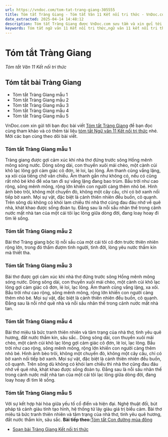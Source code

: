 ```yaml
---
url: https://vndoc.com/tom-tat-trang-giang-305555
title: Tóm tắt Tràng Giang - Tóm tắt Văn 11 Kết nối tri thức - VnDoc.com
date_extracted: 2025-04-14 14:48:12
description: Tóm tắt Tràng Giang được VnDoc.com sưu tầm và xin gửi tới bạn đọc cùng tham khảo để có thêm tài liệu học Ngữ văn 11 Kết nối tri thức nhé.
keywords: Tóm tắt ngữ văn 11 Kết nối tri thức,ngữ văn 11 kết nối tri thức,tóm tắt ngữ văn 11,tóm tắt văn 11,tóm tắt ngữ văn 11 kết nối,tóm tắt văn 11 kết nối tri thức,ngữ văn 11,văn 11,tóm tắt văn 11 kết nối,Tóm tắt Tràng Giang,tràng giang,tóm tắt ngữ văn 11 kết nối tri thức tràng giang,tóm tắt bài tràng giang
---
```


# Tóm tắt Tràng Giang
 _Tóm tắt Văn 11 Kết nối tri thức_
## Tóm tắt bài Tràng Giang
  * Tóm tắt Tràng Giang mẫu 1
  * Tóm tắt Tràng Giang mẫu 2
  * Tóm tắt Tràng Giang mẫu 3
  * Tóm tắt Tràng Giang mẫu 4
  * Tóm tắt Tràng Giang mẫu 5

VnDoc.com xin gửi tới bạn đọc bài viết [Tóm tắt Tràng Giang](<https://vndoc.com/tom-tat-trang-giang-305555>) để bạn đọc cùng tham khảo và có thêm tài liệu [tóm tắt Ngữ văn 11 Kết nối tri thức](<https://vndoc.com/tom-tat-ngu-van-11-ket-noi-tri-thuc>) nhé. Mời các bạn cùng theo dõi bài viết.
### Tóm tắt Tràng Giang mẫu 1
Tràng giang được gợi cảm xúc khi nhà thơ đứng trước sông Hồng mênh mông sóng nước. Dòng sông dài, con thuyền xuôi mái chèo, một cành củi khô lạc lõng gợi cảm giác cô đơn, lẻ loi, lạc lõng. Âm thanh cũng vắng lặng, xa xôi của tiếng chỡ vãn chiều. Âm thanh gần như không có, nếu có cũng rất nhỏ bé khó để xóa tan đi sự vắng lặng đang bao trùm. Bầu trời như cao rộng, sông mênh mông, rộng lớn khiến con người càng thêm nhỏ bé. Hình ảnh bèo trôi, không một chuyến đò, không một cây cầu, chỉ có bờ xanh nối tiếp bờ xanh. Mọi sự vật, đặc biệt là cảnh thiên nhiên đều buồn, cô quạnh. Trên sông dù không có khói lam chiều thì nhà thơ cũng đau đáu nhớ về quê nhà, khát khao được sống đoàn tụ. Đằng sau là nỗi sầu nhân thế trong cảnh nước mất nhà tan của một cái tôi lạc lõng giữa dòng đời, đang loay hoay đi tìm lẽ sống.
### Tóm tắt Tràng Giang mẫu 2
Bài thơ Tràng giang bộc lộ nỗi sầu của một cái tôi cô đơn trước thiên nhiên rộng lớn, trong đó thấm đượm tình người, tình đời, lòng yêu nước thầm kín mà thiết tha.
### Tóm tắt Tràng Giang mẫu 3
Bài thơ được gợi cảm xúc khi nhà thơ đứng trước sông Hồng mênh mông sóng nước. Dòng sông dài, con thuyền xuôi mái chèo, một cành củi khô lạc lõng gợi cảm giác cô đơn, lẻ loi, lạc lõng. Âm thanh cũng vắng lặng, xa xôi. Bầu trời như cao rộng, sông mênh mông, rộng lớn khiến con người càng thêm nhỏ bé. Mọi sự vật, đặc biệt là cảnh thiên nhiên đều buồn, cô quạnh. Đằng sau là nỗi nhớ quê nhà và nỗi sầu nhân thế trong cảnh nước mất nhà tan.
### Tóm tắt Tràng Giang mẫu 4
Bài thơ miêu tả bức tranh thiên nhiên và tâm trạng của nhà thơ, tình yêu quê hương, đất nước thầm kín, sâu sắc.. Dòng sông dài, con thuyền xuôi mái chèo, một cành củi khô lạc lõng gợi cảm giác cô đơn, lẻ loi, lạc lõng. Bầu trời như cao rộng, sông mênh mông, rộng lớn khiến con người càng thêm nhỏ bé. Hình ảnh bèo trôi, không một chuyến đò, không một cây cầu, chỉ có bờ xanh nối tiếp bờ xanh. Mọi sự vật, đặc biệt là cảnh thiên nhiên đều buồn, cô quạnh. Trên sông dù không có khói lam chiều thì nhà thơ cũng đau đáu nhớ về quê nhà, khát khao được sống đoàn tụ. Đằng sau là nỗi sầu nhân thế trong cảnh nước mất nhà tan của một cái tôi lạc lõng giữa dòng đời, đang loay hoay đi tìm lẽ sống.
### Tóm tắt Tràng Giang mẫu 5
Với sự kết hợp hài hòa giữa yếu tố cổ điển và hiện đại. Nghệ thuật đối, bút pháp tả cảnh giàu tính tạo hình, hệ thống từ láy giàu giá trị biểu cảm. Bài thơ miêu tả bức tranh thiên nhiên và tâm trạng của nhà thơ, tình yêu quê hương, đất nước thầm kín, sâu sắc.
**Bài tiếp theo:**[Tóm tắt Con đường mùa đông](<https://vndoc.com/tom-tat-con-duong-mua-dong-305556>)
  * [Soạn bài Tràng Giang Kết nối tri thức](<https://vndoc.com/soan-bai-lop-11-trang-giang-104492>)

